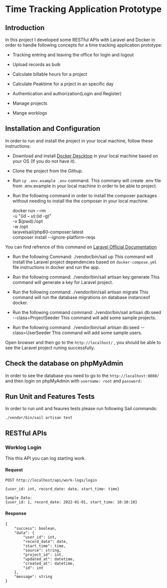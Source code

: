 # Time Tracking Application Prototype

## Introduction

In this project I developed some RESTful APIs with Laravel and Docker in order to handle following concepts for a time tracking application prototype:

- Tracking entring and leaving the office for login and logout
- Upload records as bulk
- Calculate billable hours for a project
- Calculate Peaktime for a prject in an specific day

- Authentication and authorization(Login and Register)
- Manage projects
- Mange worklogs


## Installation and Configuration

In order to run and install the project in your local machine, follow these instructions:

- Download and install [Docker Descktop](https://www.docker.com/products/docker-desktop) in your local machine based on your OS (If you do not have it).

- Clone the project from the Githup.

- Run `cp .env.example .env` command.
This commany will create .env file from  .env.example in your local machine in order to be able to project.

- Run the following command in order to install the composer packages without needing to install the the composer in your local machine:

    docker run --rm \
        -u "$(id -u):$(id -g)" \
        -v $(pwd):/opt \
        -w /opt \
        laravelsail/php80-composer:latest \
        composer install --ignore-platform-reqs

You can find refrence of this command on [Laravel Official Documentation](https://laravel.com/docs/8.x/sail#installing-composer-dependencies-for-existing-projects)

- Run the following Command:
    ./vendor/bin/sail up
This command will install the Laravel project dependencies based on `docker-compose.yml` file instructions in docker and run the app.

- Run the following command:
    ./vendor/bin/sail artisan key:generate
This command will generate a key for Laravel project.

- Run the following command:
    ./vendor/bin/sail artisan migrate
This command will run the database migrations on database instanceof docker.

- Run the following command command:
    ./vendor/bin/sail artisan db:seed --class=ProjectSeeder
This command will add some sample projects.

- Run the following command:
    ./vendor/bin/sail artisan db:seed --class=UserSeeder
This command will add some sample users.

Open browser and then go to the `http://localhost/` , you should be able to see the Laravel project runing successfully.


## Check the database on phpMyAdmin
In order to see the database you need to go to the `http://localhost:8080/` and then login on phpMyAdmin with `username: root` and `password: `


## Run Unit and Features Tests
In order to run unit and feaures tests please run following Sail commands:

    ./vendor/bin/sail artisan test

## RESTful APIs

### Worklog Login

This this API you can log starting work.

#### Request

`POST http://localhost/api/work-logs/login`

    {user_id: int, record_date: date, start_time: time}

    Sample Data:
    {user_id: 1, record_date: 2022-01-01, start_time: 10:10:10}

#### Response

    {
        "success": boolean,
        "data": {
            "user_id": int,
            "record_date": date,
            "start_time": time,
            "source": string,
            "project_id": int,
            "updated_at": datetime,
            "created_at": datetime,
            "id": int
        },
        "message": string
    }